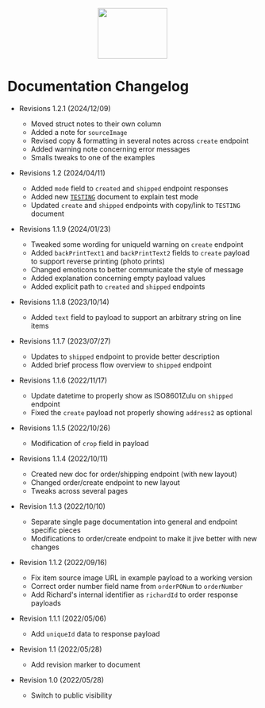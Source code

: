 <p align="center">
  <img width="140" height="102" src="https://gfs-na.richardphotolab.com/img/logo/rpl-logo.png">
</p>

# Documentation Changelog
+ Revisions 1.2.1 (2024/12/09)
	- Moved struct notes to their own column
    - Added a note for `sourceImage`
    - Revised copy & formatting in several notes across `create` endpoint
    - Added warning note concerning error messages
    - Smalls tweaks to one of the examples
+ Revisions 1.2 (2024/04/11)
	- Added `mode` field to `created` and `shipped` endpoint responses
	- Added new [`TESTING`](TESTING.md) document to explain test mode
	- Updated `create` and `shipped` endpoints with copy/link to `TESTING` document
+ Revisions 1.1.9 (2024/01/23)
	- Tweaked some wording for uniqueId warning on `create` endpoint
	- Added `backPrintText1` and `backPrintText2` fields to `create` payload to support reverse printing (photo prints)
	- Changed emoticons to better communicate the style of message
	- Added explanation concerning empty payload values
	- Added explicit path to `created` and `shipped` endpoints
+ Revisions 1.1.8 (2023/10/14)
	- Added `text` field to payload to support an arbitrary string on line items
+ Revisions 1.1.7 (2023/07/27)
	- Updates to `shipped` endpoint to provide better description
	- Added brief process flow overview to `shipped` endpoint

+ Revisions 1.1.6 (2022/11/17)
	- Update datetime to properly show as ISO8601Zulu on `shipped` endpoint
	- Fixed the `create` payload not properly showing `address2` as optional

+ Revisions 1.1.5 (2022/10/26)
	- Modification of `crop` field in payload

+ Revisions 1.1.4 (2022/10/11)
	- Created new doc for order/shipping endpoint (with new layout)
	- Changed order/create endpoint to new layout
	- Tweaks across several pages

+ Revision 1.1.3 (2022/10/10)
	- Separate single page documentation into general and endpoint specific pieces
	- Modifications to order/create endpoint to make it jive better with new changes

+ Revision 1.1.2 (2022/09/16)
	- Fix item source image URL in example payload to a working version
	- Correct order number field name from `orderPONum` to `orderNumber`
	- Add Richard's internal identifier as `richardId` to order response payloads

+ Revision 1.1.1 (2022/05/06)
	- Add `uniqueId` data to response payload

+ Revision 1.1 (2022/05/28)
	- Add revision marker to document

+ Revision 1.0 (2022/05/28)
	- Switch to public visibility

